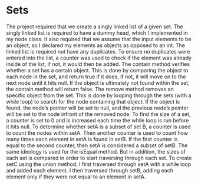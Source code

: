 # Sets

The project required that we create a singly linked list of a given set. The singly linked list is required to have a dummy head, which I implemented in my node class. It also required that we assume that the input elements to be an object, so I declared my elements as objects as opposed to an int. The linked list is required not have any duplicates. To ensure no duplicates were entered into the list,  a counter was used to check if the element was already inside of the list, if not, it would then be added. The contain method verifies whether a set has a certain object. This is done by comparing the object to each node in the set, and return true if it does, if not, it will move on to the next node until it hits null. If the object is ultimately not found within the set, the contain method will return false. The remove method removes an specific object from the set. This is done by looping through the sets (with a while loop) to search for the node containing that object. If the object is found, the node’s pointer will be set to null, and the previous node’s pointer will be set to the node infront of the removed node. To find the size of a set, a counter is set to 0 and is increased each time the while loop is run before it hits null. To determine whether setA is a subset of set B, a counter is used to count the nodes within setA. Then another counter is used to count how many times each element in setA is found in setB. If the first counter is equal to the second counter, then setA is considered a subset of setB. The same ideology is used for the isEqual method. But in addition, the sizes of each set is compared in order to start traversing through each set. To create setC using the union method, I first traversed through setA with a while loop and added each element. I then traversed through setB, adding each element only if they were not equal to an element in setA.
